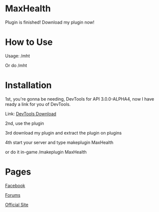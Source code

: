 # MaxHealth

Plugin is finished! Download my plugin now!

# How to Use

Usage: /mht

Or do /mht <Player Name>

# Installation

1st, you're gonna be needing, DevTools for API 3.0.0-ALPHA4, now I have ready a link for you of DevTools.

Link: [DevTools Download](http://www.mediafire.com/file/j1qhvx0ecj7vmf3/phar_DevTools_KhIhe7Xl2rRvP7n.phar)

2nd, use the plugin

3rd download my plugin and extract the plugin on plugins

4th start your server and type makeplugin MaxHealth

or do it in-game /makeplugin MaxHealth

# Pages

[Facebook](https://www.facebook.com/MCPENation20C) 

[Forums](http:/mcpenation.forum.cool/)

[Official Site](http:/pianosrvrnetwork.simplesite.com/)
